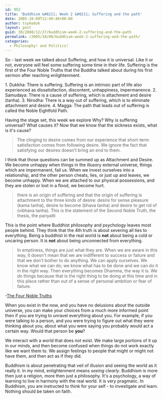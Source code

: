 ```yaml
---
id: 952
title: 'Buddhism &#8211; Week 2 &#8211; Suffering and the path'
date: 2005-10-09T12:49:40+00:00
author: tsykoduk
layout: post
guid: 30/2008/12/27/buddhism-week-2-suffering-and-the-path
permalink: /2005/10/09/buddhism-week-2-suffering-and-the-path/
categories:
  - Philosophy! and Politics!
---
```

<p>So - last week we talked about Suffering, and how it is universal. Like it or not, everyone will feel some suffering some time in their life. Suffering is the first of the Four Noble Truths that the Buddha talked about during his first sermon after reaching enlightenment.</p>


<p>1. Dukkha: There is suffering. Suffering is an intrinsic part of life also experienced as dissatisfaction, discontent, unhappiness, impermanence.
2. Samudaya: There is a cause of suffering, which is attachment and desire (tanha).
3. Nirodha: There is a way out of suffering, which is to eliminate attachment and desire.
4. Magga: The path that leads out of suffering is called the Noble Eightfold Path.</p>


<p>Having the stage set, this week we explore Why? Why is suffering universal? What causes it? Now that we know that the sickness exists, what is it's cause?</p>


<blockquote>The clinging to desire comes from our experience that short-term satisfaction comes from following desire. We ignore the fact that satisfying our desires doesn't bring an end to them.</blockquote>

<p>I think that those questions can be summed up as Attachment and Desire. We become unhappy when things in the illusory external universe, things which are impermanent, fail us. When we invest ourselves into a relationship, and the other person cheats, lies, or just up and leaves, we become unhappy. When we are attached to our physical possessions, and they are stolen or lost in a flood, we become hurt.</p>


<blockquote>there is an origin of suffering and that the origin of suffering is attachment to the three kinds of desire: desire for sense pleasure (kama tanha), desire to become (bhava tanha) and desire to get rid of (vibhava tanha). This is the statement of the Second Noble Truth, the thesis, the pariyatti</blockquote>

<p>This is the point where Buddhist philosophy and psychology leaves most people behind. They think that the 4th truth is about severing all ties to everything. Being a buddhist in the real world is <strong>not</strong> about being a cold or uncaring person.  It is <strong>not</strong> about being unconnected from everything.</p>


<blockquote>In emptiness, things are just what they are. When we are aware in this way, it doesn't mean that we are indifferent to success or failure and that we don't bother to do anything. We can apply ourselves. We know what we can do; we know what has to be done and we can do it in the right way. Then everything becomes Dhamma, the way it is. We do things because that is the right thing to be doing at this time and in this place rather than out of a sense of personal ambition or fear of failure.</blockquote>

<p>-<a href="http://www.buddhanet.net/4noble.htm">The Four Noble Truths</a></p>


<p>When you exist in the now, and you have no delusions about the outside universe, you can make your choices from a much more informed point then if you are trying to unravel everything about you. For example, if you were talking to a person, and you were trying to figure out what they were thinking about you, about what you were saying you probably would act a certain way. Would that person be <strong>you</strong>?</p>


<p>We interact with a world that does not exist. We make large portions of it up in our minds, and then become confused when things do not work exactly like we want them to. We assign feelings to people that might or might not have them, and then act as if they did.</p>


<p>Buddhism is about penetrating that veil of illusion and seeing the world as it really it. In my mind, enlightenment means <em>seeing clearly</em>. Buddhism is more then just a religion, more then just a philosophy. It's a psychology, a way of learning to live in harmony with the real world. It is very pragmatic. In Buddhism, you are instructed to think for your self - to investigate and learn. Nothing should be taken on faith.</p>